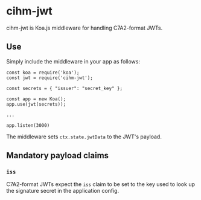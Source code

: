 # cihm-jwt

cihm-jwt is Koa.js middleware for handling C7A2-format JWTs.

## Use

Simply include the middleware in your app as follows:

    const koa = require('koa');
    const jwt = require('cihm-jwt');

    const secrets = { "issuer": "secret_key" };

    const app = new Koa();
    app.use(jwt(secrets));

    ...

    app.listen(3000)

The middleware sets `ctx.state.jwtData` to the JWT's payload.

## Mandatory payload claims

### `iss`

C7A2-format JWTs expect the `iss` claim to be set to the key used to look up the signature secret in the application config.

